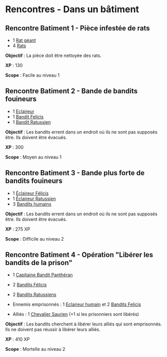 # Rencontres - Dans un bâtiment

## Rencontre Batiment 1 - Pièce infestée de rats
* 1 [Rat géant](../STAT_BLOCKS/ANIMAUX/Rat.md#rat-géant)
* 4 [Rats](../STAT_BLOCKS/ANIMAUX/Rat.md#rat)

**Objectif** : La pièce doit être nettoyée des rats.

**XP** : 130

**Scope** : Facile au niveau 1

## Rencontre Batiment 2 - Bande de bandits fouineurs
* 1 [Eclaireur](../STAT_BLOCKS/CLASS/Eclaireur.md#eclaireur)
* 1 [Bandit Felicis](../STAT_BLOCKS/CLASS/Bandit.md#bandit-felicis)
* 1 [Bandit Ratussien](../STAT_BLOCKS/CLASS/Bandit.md#bandit-ratussien)

**Objectif** : Les bandits errent dans un endroit où ils ne sont pas supposés être. Ils doivent être évacués.

**XP** : 300

**Scope** : Moyen au niveau 1

## Rencontre Batiment 3 - Bande plus forte de bandits fouineurs
* 1 [Éclaireur Félicis](../STAT_BLOCKS/CLASS/Eclaireur.md#eclaireur-félicis)
* 1 [Éclaireur Ratussien](../STAT_BLOCKS/CLASS/Eclaireur.md#eclaireur-ratussien)
* 3 [Bandits humains](../STAT_BLOCKS/CLASS/Bandit.md#bandit)

**Objectif** : Les bandits errent dans un endroit où ils ne sont pas supposés être. Ils doivent être évacués.

**XP** : 275 XP

**Scope** : Difficile au niveau 2

## Rencontre Batiment 4 - Opération "Libérer les bandits de la prison"
* 1 [Capitaine Bandit Panthéran](../STAT_BLOCKS/CLASS/CapitaineBandit.md#capitaine-bandit-panthéran)
* 2 [Bandits Félicis](../STAT_BLOCKS/CLASS/Bandit.md#bandit-felicis)
* 2 [Bandits Ratussiens](../STAT_BLOCKS/CLASS/Bandit.md#bandit-felicis)

* Ennemis emprisonnés : 1 [Eclaireur humain](../STAT_BLOCKS/CLASS/Eclaireur.md#eclaireur) et 2 [Bandits Felicis](../STAT_BLOCKS/CLASS/Bandit.md#bandit-felicis)

* Alliés : 1 [Chevalier Saurien](../STAT_BLOCKS/CLASS/Chevalier.md#chevalier-saurien) (+1 si les prisonniers sont libérés)

**Objectif** : Les bandits cherchent à libérer leurs alliés qui sont emprisonnés. Ils ne doivent pas réussir à libérer leurs alliés.

**XP** : 410 XP

**Scope** : Mortelle au niveau 2